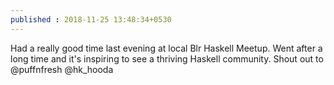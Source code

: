 ```yaml
---
published : 2018-11-25 13:48:34+0530
---
```


Had a really good time last evening at local Blr Haskell Meetup. Went after a long time and it's inspiring to see a thriving Haskell community. Shout out to @puffnfresh @hk_hooda
